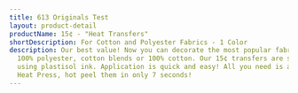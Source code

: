 ```yaml
---
title: 613 Originals Test
layout: product-detail
productName: 15¢ - "Heat Transfers"
shortDescription: For Cotton and Polyester Fabrics - 1 Color
description: Our best value! Now you can decorate the most popular fabric types including
  100% polyester, cotton blends or 100% cotton. Our 15¢ transfers are screen printed
  using plastisol ink. Application is quick and easy! All you need is a Commercial
  Heat Press, hot peel them in only 7 seconds!
---
```


